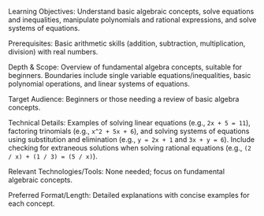 Learning Objectives: Understand basic algebraic concepts, solve equations and inequalities, manipulate polynomials and rational expressions, and solve systems of equations.

Prerequisites: Basic arithmetic skills (addition, subtraction, multiplication, division) with real numbers.

Depth & Scope: Overview of fundamental algebra concepts, suitable for beginners. Boundaries include single variable equations/inequalities, basic polynomial operations, and linear systems of equations.

Target Audience: Beginners or those needing a review of basic algebra concepts.

Technical Details: Examples of solving linear equations (e.g., `2x + 5 = 11`), factoring trinomials (e.g., `x^2 + 5x + 6`), and solving systems of equations using substitution and elimination (e.g., `y = 2x + 1` and `3x + y = 6`). Include checking for extraneous solutions when solving rational equations (e.g., `(2 / x) + (1 / 3) = (5 / x)`).

Relevant Technologies/Tools: None needed; focus on fundamental algebraic concepts.

Preferred Format/Length: Detailed explanations with concise examples for each concept.
